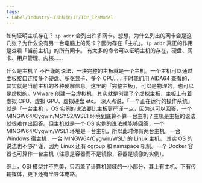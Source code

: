 ```yaml
---
tags:
- Label/Industry-工业科学/IT/TCP_IP/Model
---
```


如何证明主机存在？
`ip addr` 会列出许多网卡。想想，为什么列出的网卡会是这几张？为什么没有另一台电脑上的网卡？因为存在「主机」。`ip addr` 真正的作用是查看「当前主机」的所有网卡。
有太多的命令可以证明主机的存在，硬盘、网卡、用户管理、内核……

什么是主机？
不严谨的说法，一块完整的主板就是一个主机。一个主机可以通过主板接口连接多个硬盘、多张显卡、多个 CPU……平时我们用 AIDA64 查看的，其实就是当前主机的各种硬解信息。这里的「完整主板」，可以是物理的，也可以是虚拟的。VMware 创建一台虚拟机，其实就是创建了个虚拟主板，主板上有着虚拟 CPU、虚拟 GPU、虚拟硬盘 etc。
深入点说，「一个正在运行的操作系统」就是「一台主机」。OS 实例的说法要比主板更严谨一点，因为这可以回答，一个 MINGW64/Cygwin/MSYS2/WSL1 环境到底算不算一台主机？主机是主板的说法就很难作出回答。但主机就是一个 OS 实例的说法就能够回答，一个 MINGW64/Cygwin/WSL1 环境是一台主机，所以此时你有两台主机，一台 Windows 宿主机，一台 MINGW64/Cygwin/WSL1 的 Linux 主机。
其实 OS 的说法也不够严谨，因为 Linux 还有 cgroup 和 namspace 机制。一个 Docker 容器也可算作一台主机（注意是容器而不是镜像，容器是镜像的实例）。

综上，OSI 模型并不完美，只涵盖了计算机领域的一小部分，其上有主机、下有传输媒体，更下还有半导体电路。
